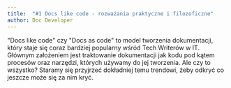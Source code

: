 ```yaml
---
title: 	"#1 Docs like code - rozważania praktyczne i filozoficzne"
author: Doc Developer
---
```


"Docs like code" czy "Docs as code" to model tworzenia dokumentacji, który staje się coraz bardziej popularny wśród Tech Writerów w IT. Głównym założeniem jest traktowanie dokumentacji jak kodu pod kątem procesów oraz narzędzi, których używamy do jej tworzenia. Ale czy to wszystko? Staramy się przyjrzeć dokładniej temu trendowi, żeby odkryć co jeszcze może się za nim kryć.
